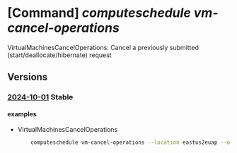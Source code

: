 # [Command] _computeschedule vm-cancel-operations_

VirtualMachinesCancelOperations: Cancel a previously submitted (start/deallocate/hibernate) request

## Versions

### [2024-10-01](/Resources/mgmt-plane/L3N1YnNjcmlwdGlvbnMve30vcHJvdmlkZXJzL21pY3Jvc29mdC5jb21wdXRlc2NoZWR1bGUvbG9jYXRpb25zL3t9L3ZpcnR1YWxtYWNoaW5lc2NhbmNlbG9wZXJhdGlvbnM=/2024-10-01.xml) **Stable**

<!-- mgmt-plane /subscriptions/{}/providers/microsoft.computeschedule/locations/{}/virtualmachinescanceloperations 2024-10-01 -->

#### examples

- VirtualMachinesCancelOperations
    ```bash
        computeschedule vm-cancel-operations --location eastus2euap --operation-ids "[23480d2f-1dca-4610-afb4-dd25eec1f34r]" --correlationid 23480d2f-1dca-4610-afb4-gg25eec1f34r
    ```
